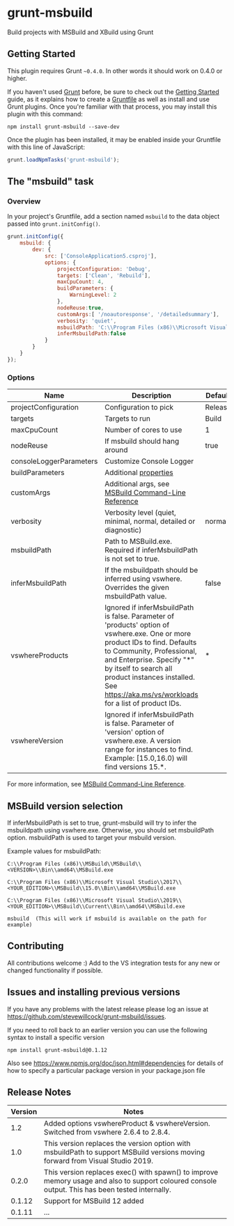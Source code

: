 # grunt-msbuild

Build projects with MSBuild and XBuild using Grunt

## Getting Started

This plugin requires Grunt `~0.4.0`. In other words it should work on 0.4.0 or higher.

If you haven't used [Grunt](http://gruntjs.com/) before, be sure to check out the [Getting Started](http://gruntjs.com/getting-started) guide, as it explains how to create a [Gruntfile](http://gruntjs.com/sample-gruntfile) as well as install and use Grunt plugins. Once you're familiar with that process, you may install this plugin with this command:

```shell
npm install grunt-msbuild --save-dev
```

Once the plugin has been installed, it may be enabled inside your Gruntfile with this line of JavaScript:

```js
grunt.loadNpmTasks('grunt-msbuild');
```

## The "msbuild" task

### Overview

In your project's Gruntfile, add a section named `msbuild` to the data object passed into `grunt.initConfig()`.

```js
grunt.initConfig({
    msbuild: {
        dev: {
            src: ['ConsoleApplication5.csproj'],
            options: {
                projectConfiguration: 'Debug',
                targets: ['Clean', 'Rebuild'],
                maxCpuCount: 4,
                buildParameters: {
                    WarningLevel: 2
                },
                nodeReuse:true,
                customArgs:[ '/noautoresponse', '/detailedsummary'],
                verbosity: 'quiet',
                msbuildPath: 'C:\\Program Files (x86)\\Microsoft Visual Studio\\2019\\Community\\MSBuild\\Current\\Bin\\amd64\\MSBuild.exe',
                inferMsbuildPath:false
            }
        }
    }
});
```

### Options

| Name                    | Description               | Default
|------------------------ |-------------------------- | -------
| projectConfiguration    | Configuration to pick     | Release
| targets                 | Targets to run            | Build
| maxCpuCount             | Number of cores to use    | 1
| nodeReuse               | If msbuild should hang around    | true
| consoleLoggerParameters | Customize Console Logger
| buildParameters         | Additional [properties](http://msdn.microsoft.com/en-us/library/ms171458.aspx)
| customArgs              | Additional args, see [MSBuild Command-Line Reference](http://msdn.microsoft.com/en-us/library/ms164311.aspx)
| verbosity               | Verbosity level (quiet, minimal, normal, detailed or diagnostic) | normal
| msbuildPath             | Path to MSBuild.exe. Required if inferMsbuildPath is not set to true.
| inferMsbuildPath        | If the msbuildpath should be inferred using vswhere. Overrides the given msbuildPath value. | false
| vswhereProducts  | Ignored if inferMsbuildPath is false. Parameter of 'products' option of vswhere.exe. One or more product IDs to find. Defaults to Community, Professional, and Enterprise. Specify "\*" by itself to search all product instances installed. See <https://aka.ms/vs/workloads> for a list of product IDs. | \*
| vswhereVersion  | Ignored if inferMsbuildPath is false. Parameter of 'version' option of vswhere.exe. A version range for instances to find. Example: [15.0,16.0) will find versions 15.\*.

For more information, see [MSBuild Command-Line Reference](http://msdn.microsoft.com/en-us/library/ms164311.aspx).

## MSBuild version selection

If inferMsbuildPath is set to true, grunt-msbuild will try to infer the msbuildpath using vswhere.exe.
Otherwise, you should set msbuildPath option. msbuildPath is used to target your msbuild version.

Example values for msbuildPath:

```shell
C:\\Program Files (x86)\\MSBuild\\MSBuild\\<VERSION>\\Bin\\amd64\\MSBuild.exe

C:\\Program Files (x86)\\Microsoft Visual Studio\\2017\\<YOUR_EDITION>\\MSBuild\\15.0\\Bin\\amd64\\MSBuild.exe

C:\\Program Files (x86)\\Microsoft Visual Studio\\2019\\<YOUR_EDITION>\\MSBuild\\Current\\Bin\\amd64\\MSBuild.exe

msbuild  (This will work if msbuild is available on the path for example)

```

## Contributing

All contributions welcome :) Add to the VS integration tests for any new or changed functionality if possible.

## Issues and installing previous versions

If you have any problems with the latest release please log an issue at <https://github.com/stevewillcock/grunt-msbuild/issues>.

If you need to roll back to an earlier version you can use the following syntax to install a specific version

```shell
npm install grunt-msbuild@0.1.12
```

Also see <https://www.npmjs.org/doc/json.html#dependencies> for details of how to specify a particular package version in your package.json file

## Release Notes

|Version| Notes|
|-------|------|
|1.2|Added options vswhereProduct & vswhereVersion. Switched from vswhere 2.6.4 to 2.8.4.
|1.0|This version replaces the version option with msbuildPath to support MSBuild versions moving forward from Visual Studio 2019.
|0.2.0|This version replaces exec() with spawn() to improve memory usage and also to support coloured console output. This has been tested internally.
|0.1.12|Support for MSBuild 12 added|
|0.1.11|...|
